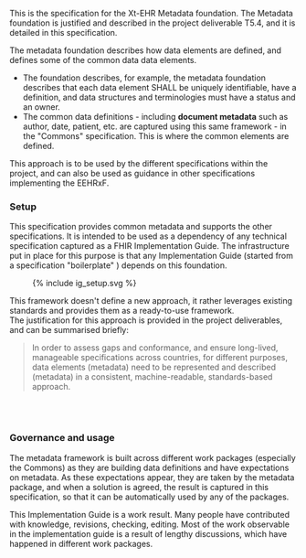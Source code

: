 This is the specification for the Xt-EHR Metadata foundation. The Metadata foundation is justified and described in the project deliverable T5.4, and it is detailed in this specification.  

The metadata foundation describes how data elements are defined, and defines some of the common data data elements. 

* The foundation describes, for example, the metadata foundation describes that each data element SHALL be uniquely identifiable, have a definition, and data structures and terminologies must have a status and an owner.
* The common data definitions - including **document metadata** such as author, date, patient, etc. are captured using this same framework - in the "Commons" specification. This is where the common elements are defined.

This approach is to be used by the different specifications within the project, and can also be used as guidance in other specifications implementing the EEHRxF.


### Setup

This specification provides common metadata and supports the other specifications. It is intended to be used as a dependency of any technical specification captured as a FHIR Implementation Guide. 
The infrastructure put in place for this purpose is that any Implementation Guide (started from a specification "boilerplate" ) depends on this foundation. 

<figure>
  {% include ig_setup.svg %}
</figure>

This framework doesn't define a new approach, it rather leverages existing standards and provides them as a ready-to-use framework.  
The justification for this approach is provided in the project deliverables, and can be summarised briefly:  
>  In order to assess gaps and conformance, and ensure long-lived, manageable specifications across countries, for different purposes, data elements (metadata) need to be represented and described (metadata) in a consistent, machine-readable, standards-based approach.

<br/><br/>




### Governance and usage

The metadata framework is built across different work packages (especially the Commons) as they are building data definitions and have expectations on metadata. As these expectations appear, they are taken by the metadata package, and when a solution is agreed, the result is captured in this specification, so that it can be automatically used by any of the packages.

This Implementation Guide is a work result. Many people have contributed with knowledge, revisions, checking, editing. Most of the work observable in the implementation guide is a result of lengthy discussions, which have happened in different work packages.  



<br/><br/>
